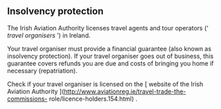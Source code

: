 ##  Insolvency protection

The Irish Aviation Authority licenses travel agents and tour operators (‘
_travel organisers_ ’) in Ireland.

Your travel organiser must provide a financial guarantee (also known as
insolvency protection). If your travel organiser goes out of business, this
guarantee covers refunds you are due and costs of bringing you home if
necessary (repatriation).

Check if your travel organiser is licensed on the [ website of the Irish
Aviation Authority ](http://www.aviationreg.ie/travel-trade-the-commissions-
role/licence-holders.154.html) .
